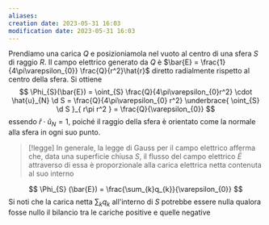 ```yaml
---
aliases: 
creation date: 2023-05-31 16:03
modification date: 2023-05-31 16:03
---
```


Prendiamo una carica $Q$ e posizioniamola nel vuoto al centro di una sfera $S$ di raggio $R$. Il campo elettrico generato da $Q$ è $\bar{E} = \frac{1}{4\pi\varepsilon_{0}} \frac{Q}{r^2}\hat{r}$ diretto radialmente rispetto al centro della sfera. Si ottiene
$$ \Phi_{S}(\bar{E}) = \oint_{S} \frac{Q}{4\pi\varepsilon_{0}r^2} \cdot \hat{u}_{N} \d S = \frac{Q}{4\pi\varepsilon_{0} r^2} \underbrace{ \oint_{S} \d S }_{ r\pi r^2 } = \frac{Q}{\varepsilon_{0}} $$
essendo $\hat{r} \cdot \hat{u}_{N} = 1$, poiché il raggio della sfera è orientato  come la normale alla sfera in ogni suo punto. 

> [!legge]
> In generale, la legge di Gauss per il campo elettrico afferma che, data una superficie chiusa $S$, il flusso del campo elettrico $\bar{E}$ attraverso di essa è proporzionale alla carica elettrica netta contenuta al suo interno

$$ \Phi_{S} (\bar{E}) = \frac{\sum_{k}q_{k}}{\varepsilon_{0}} $$
Si noti che la carica netta $\sum_{k} q_{k}$ all'interno di $S$ potrebbe essere nulla qualora fosse nullo il bilancio tra le cariche positive e quelle negative


